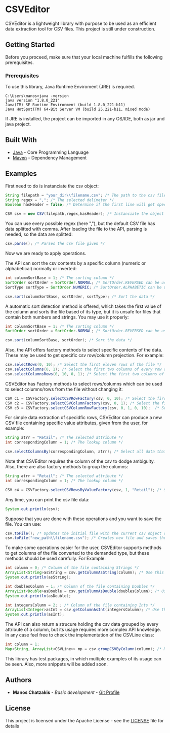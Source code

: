 # CSVEditor

CSVEditor is a lightweight library with purpose to be used as an efficient data extraction tool for CSV files.
This project is still under construction.

## Getting Started

Before you proceed, make sure that your local machine fulfills the following prerequisites.

### Prerequisites

To use this library, Java Runtime Enviroment (JRE) is required.

```
C:\Users\manos>java -version
java version "1.8.0_221"
Java(TM) SE Runtime Environment (build 1.8.0_221-b11)
Java HotSpot(TM) 64-Bit Server VM (build 25.221-b11, mixed mode)
```
If JRE is installed, the project can be imported in any OS/IDE, both as jar and java project.

## Built With

* [Java](https://www.java.com/en/) - Core Programming Language
* [Maven](https://maven.apache.org/) - Dependency Management 

## Examples
First need to do is instanciate the csv object:
``` java
String filepath = "your_dir\\filename.csv"; /* The path to the csv file */
String regex = ","; /* The selected delimeter */
Boolean hasHeader = false; /* Determine if the first line will get special treatment from the API */

CSV csv = new CSV(filepath,regex,hasHeader); /* Instanciate the object */
```
You can use every possible regex (here ","), but the default CSV file has data splitted with comma.
After loading the file to the API, parsing is needed, so the data are splitted:
``` java
csv.parse(); /* Parses the csv file given */
```
Now we are ready to apply operations.

The API can sort the csv contents by a specific column (numeric or alphabetical) normally or inverted:
``` java
int columnSortBase = 1; /* The sorting column */
SortOrder sortOrder = SortOrder.NORMAL; /* SortOrder.REVERSED can be used instead */
SortType sortType = SortOrder.NUMERIC; /* SortOrder.ALPHABETIC can be used instead */

csv.sort(columnSortBase, sortOrder, sortType); /* Sort the data */
```
A automatic sort detection method is offered, which takes the first value of the column and sorts the file based of its type, but it is unsafe for files that contain both numbers and strings. You may use it properly:
``` java
int columnSortBase = 1; /* The sorting column */
SortOrder sortOrder = SortOrder.NORMAL; /* SortOrder.REVERSED can be used instead */

csv.sort(columnSortBase, sortOrder); /* Sort the data */
```

Also, the API offers factory methods to select specific contents of the data. These may be used to get specific csv row/column projection. For example:
``` java
csv.selectRows(0, 10); /* Select the first eleven rows of the file */
csv.selectColumns(0, 1); /* Select the first two columns of every row of the file */
csv.selectColumnsRows(0, 10, 0, 1); /* Select the first two columns of the first eleven rows of the file */
```
CSVEditor has Factory methods to select rows/columns which can be used to select columns/rows from the file without changing it:
``` java
CSV c1 = CSVFactory.selectCSVRowFactory(csv, 0, 10); /* Select the first eleven rows of the file for the new CSV */
CSV c2 = CSVFactory.selectCSVColumnFactory(csv, 0, 1); /* Select the first two columns of every row of the file for the new CSV */
CSV c3 = CSVFactory.selectCSVColumnRowFactory(csv, 0, 1, 0, 10);  /* Select the first two columns of the first eleven rows of the file for the new CSV */
```

For simple data extraction of specidfic rows, CSVEditor can produce a new CSV file containing specific value attributes, given from the user, for example:
``` java
String atrr = "Retail"; /* The selected attribute */
int correspondingColumn = 1; /* The lookup column */

csv.selectColumnsBy(correspondingColumn, atrr); /* Select all data that have the value "Retail" in column 1*/
```
Note that CSVEditor requires the column of the csv to dodge ambiguity.
Also, there are also factory methods to group the columns:
``` java
String atrr = "Retail"; /* The selected attribute */
int correspondingColumn = 1; /* The lookup column */

CSV c4 = CSVFactory.selectCSVRowsByValueFactory(csv, 1, "Retail"); /* Select all data that have the value "Retail" in column 1 and put it to a new CSV */
```

Any time, you can print the csv file data:
``` java
System.out.println(csv);
```

Suppose that you are done with these operations and you want to save the file. You can use:
``` java
csv.toFile(); /* Updates the initial file with the current csv object data */
csv.toFile("new_path\\filename.csv"); /* Creates new file and saves the current csv object data */
```

To make some operations easier for the user, CSVEditor supports methods to get columns of the file converted to the demanded type, but these methods should be used carefully. For Example:
``` java
int column = 0; /* Column of the file containing Strings */
ArrayList<String>asString = csv.getColumnAsString(column); /* Use this method as the default column getter */
System.out.println(asString);

int doublesColumn = 1; /* Column of the file containing Doubles */
ArrayList<Double>asDouble = csv.getColumnAsDouble(doublesColumn); /* Use this to get the double column representation */
System.out.println(asDouble);

int integersColumn = 2; ; /* Column of the file containing Ints */
ArrayList<Integer>asInt = csv.getColumnAsInt(integersColumn); /* Use this to get the int column representation */
System.out.println(asInt);
```

The API can also return a strucure holding the csv data grouped by every attribute of a column, but its usage requires more complex API knowledge. In any case feel free to check the implementation of the CSVLine class:
``` java
int column = 1;
Map<String, ArrayList<CSVLine>> mp = csv.groupCSVByColumn(column); /* Map mp is filled by the data of every value of the column 1 */
```

This library has test packages, in which multiple examples of its usage can be seen. Also, more snippets will be added soon.

## Authors

* **Manos Chatzakis** - *Basic development* - [Git Profile](https://github.com/MChatzakis)

## License

This project is licensed under the Apache License - see the [LICENSE](LICENSE) file for details

